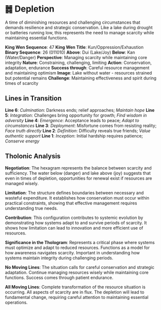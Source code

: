 # ䷮ Depletion

A time of diminishing resources and challenging circumstances that demands resilience and strategic conservation. Like a lake during drought or batteries running low, this represents the need to manage scarcity while maintaining essential functions.


**King Wen Sequence**: 47
**King Wen Title**: Kun/Oppression/Exhaustion
**Binary Sequence**: 26 (011010)
**Above**: Dui (Lake/Joy)
**Below**: Kan (Water/Danger)
**Perspective**: Managing scarcity while maintaining core integrity
**Nature**: Constraining, challenging, limiting
**Action**: Conservation, adaptation, endurance
**Success through**: Careful resource management and maintaining optimism
**Image**: Lake without water - resources strained but potential remains
**Challenge**: Maintaining effectiveness and spirit during times of scarcity

## Lines in Transition
**Line 6**: *Culmination*: Darkness ends; relief approaches; *Maintain hope*
**Line 5**: *Integration*: Challenges bring opportunity for growth; *Find wisdom in adversity*
**Line 4**: *Emergence*: Acceptance leads to peace; *Adapt to circumstances*
**Line 3**: *Deployment*: Misfortune comes from resisting reality; *Face truth directly*
**Line 2**: *Definition*: Difficulty reveals true friends; *Value authentic support*
**Line 1**: *Inception*: Initial hardship requires patience; *Conserve energy*

## Tholonic Analysis
**Negotiation**: The hexagram represents the balance between scarcity and sufficiency. The water below (danger) and lake above (joy) suggests that even in times of depletion, opportunities for renewal exist if resources are managed wisely.

**Limitation**: The structure defines boundaries between necessary and wasteful expenditure. It establishes how conservation must occur within practical constraints, showing that effective management requires understanding true needs.

**Contribution**: This configuration contributes to systemic evolution by demonstrating how systems adapt to and survive periods of scarcity. It shows how limitation can lead to innovation and more efficient use of resources.

**Significance in the Thologram**: Represents a critical phase where systems must optimize and adapt to reduced resources. Functions as a model for how awareness navigates scarcity. Important in understanding how systems maintain integrity during challenging periods.

**No Moving Lines**: The situation calls for careful conservation and strategic adaptation. Continue managing resources wisely while maintaining core functions. Success comes through patient endurance.

**All Moving Lines**: Complete transformation of the resource situation is occurring. All aspects of scarcity are in flux. The depletion will lead to fundamental change, requiring careful attention to maintaining essential operations.
